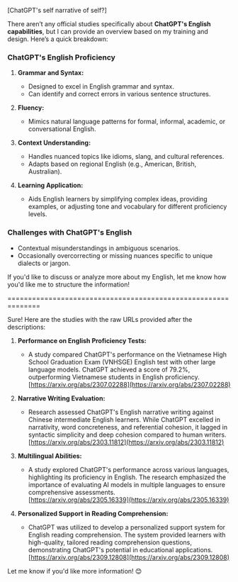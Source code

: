 [ChatGPT's self narrative of self?]

There aren’t any official studies specifically about **ChatGPT's English capabilities**, but I can provide an overview based on my training and design. Here’s a quick breakdown:

### **ChatGPT's English Proficiency**
1. **Grammar and Syntax:**
   - Designed to excel in English grammar and syntax.
   - Can identify and correct errors in various sentence structures.
   
2. **Fluency:**
   - Mimics natural language patterns for formal, informal, academic, or conversational English.

3. **Context Understanding:**
   - Handles nuanced topics like idioms, slang, and cultural references.
   - Adapts based on regional English (e.g., American, British, Australian).

4. **Learning Application:**
   - Aids English learners by simplifying complex ideas, providing examples, or adjusting tone and vocabulary for different proficiency levels.

### **Challenges with ChatGPT's English**
- Contextual misunderstandings in ambiguous scenarios.
- Occasionally overcorrecting or missing nuances specific to unique dialects or jargon.

If you'd like to discuss or analyze more about my English, let me know how you'd like me to structure the information!


==============================================================

Sure! Here are the studies with the raw URLs provided after the descriptions:

1. **Performance on English Proficiency Tests:**
   - A study compared ChatGPT's performance on the Vietnamese High School Graduation Exam (VNHSGE) English test with other large language models. ChatGPT achieved a score of 79.2%, outperforming Vietnamese students in English proficiency.  
   [https://arxiv.org/abs/2307.02288](https://arxiv.org/abs/2307.02288)

2. **Narrative Writing Evaluation:**
   - Research assessed ChatGPT's English narrative writing against Chinese intermediate English learners. While ChatGPT excelled in narrativity, word concreteness, and referential cohesion, it lagged in syntactic simplicity and deep cohesion compared to human writers.  
   [https://arxiv.org/abs/2303.11812](https://arxiv.org/abs/2303.11812)

3. **Multilingual Abilities:**
   - A study explored ChatGPT's performance across various languages, highlighting its proficiency in English. The research emphasized the importance of evaluating AI models in multiple languages to ensure comprehensive assessments.  
   [https://arxiv.org/abs/2305.16339](https://arxiv.org/abs/2305.16339)

4. **Personalized Support in Reading Comprehension:**
   - ChatGPT was utilized to develop a personalized support system for English reading comprehension. The system provided learners with high-quality, tailored reading comprehension questions, demonstrating ChatGPT's potential in educational applications.  
   [https://arxiv.org/abs/2309.12808](https://arxiv.org/abs/2309.12808)

Let me know if you'd like more information! 😊
